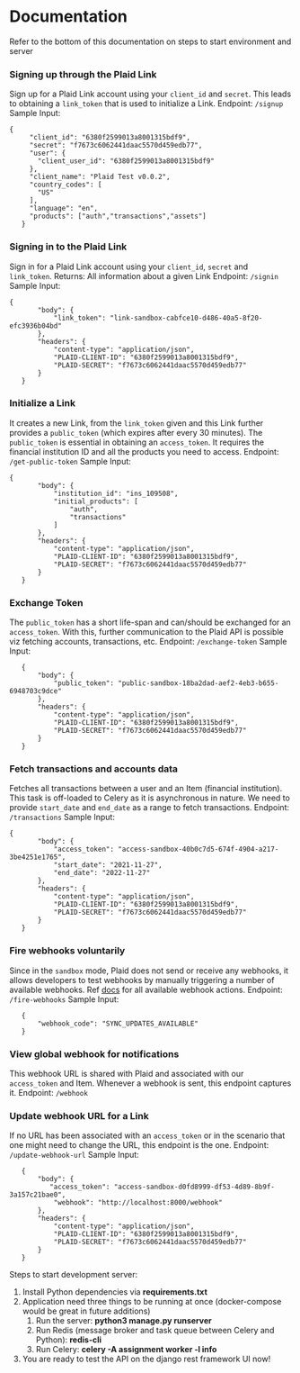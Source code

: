 # Documentation

Refer to the bottom of this documentation on steps to start environment and server

### Signing up through the Plaid Link

Sign up for a Plaid Link account using your `client_id` and `secret`. This leads to obtaining a `link_token` that is used to initialize a Link.
Endpoint: `/signup`
Sample Input:

```
{
     "client_id": "6380f2599013a8001315bdf9",
     "secret": "f7673c6062441daac5570d459edb77",
     "user": {
       "client_user_id": "6380f2599013a8001315bdf9"
     },
     "client_name": "Plaid Test v0.0.2",
     "country_codes": [
       "US"
     ],
     "language": "en",
     "products": ["auth","transactions","assets"]
   }
```

### Signing in to the Plaid Link

Sign in for a Plaid Link account using your `client_id`, `secret` and `link_token`. 
Returns: All information about a given Link
Endpoint: `/signin`
Sample Input:

```
{
       "body": {
           "link_token": "link-sandbox-cabfce10-d486-40a5-8f20-efc3936b04bd"
       },
       "headers": {
           "content-type": "application/json",
           "PLAID-CLIENT-ID": "6380f2599013a8001315bdf9",
           "PLAID-SECRET": "f7673c6062441daac5570d459edb77"
       }
   }
```

### Initialize a Link

It creates a new Link, from the `link_token` given and this Link further provides a `public_token` (which expires after every 30 minutes). The `public_token` is essential in obtaining an `access_token`. It requires the financial institution ID and all the products you need to access. 
Endpoint: `/get-public-token`
Sample Input:

```
{
       "body": {
           "institution_id": "ins_109508",
           "initial_products": [
               "auth",
               "transactions"
           ]
       },
       "headers": {
           "content-type": "application/json",
           "PLAID-CLIENT-ID": "6380f2599013a8001315bdf9",
           "PLAID-SECRET": "f7673c6062441daac5570d459edb77"
       }
   }
```

### Exchange Token

The `public_token` has a short life-span and can/should be exchanged for an `access_token`. With this, further communication to the Plaid API is possible viz fetching accounts, transactions, etc.
Endpoint: `/exchange-token`
Sample Input:

```
   {
       "body": {
           "public_token": "public-sandbox-18ba2dad-aef2-4eb3-b655-6948703c9dce"
       },
       "headers": {
           "content-type": "application/json",
           "PLAID-CLIENT-ID": "6380f2599013a8001315bdf9",
           "PLAID-SECRET": "f7673c6062441daac5570d459edb77"
       }
   }
```

### Fetch transactions and accounts data

Fetches all transactions between a user and an Item (financial institution). This task is off-loaded to Celery as it is asynchronous in nature. We need to provide `start_date` and `end_date` as a range to fetch transactions.
Endpoint: `/transactions`
Sample Input:

```
{
       "body": {
           "access_token": "access-sandbox-40b0c7d5-674f-4904-a217-3be4251e1765",
           "start_date": "2021-11-27",
           "end_date": "2022-11-27"
       },
       "headers": {
           "content-type": "application/json",
           "PLAID-CLIENT-ID": "6380f2599013a8001315bdf9",
           "PLAID-SECRET": "f7673c6062441daac5570d459edb77"
       }
   }
```

### Fire webhooks voluntarily

Since in the `sandbox` mode, Plaid does not send or receive any webhooks, it allows developers to test webhooks by manually triggering a number of available webhooks. Ref [docs](https://plaid.com/docs/api/sandbox/#sandboxitemfire_webhook) for all available webhook actions.
Endpoint: `/fire-webhooks`
Sample Input:

```
   {
       "webhook_code": "SYNC_UPDATES_AVAILABLE"
   }
```

### View global webhook for notifications

This webhook URL is shared with Plaid and associated with our `access_token` and Item. Whenever a webhook is sent, this endpoint captures it.
Endpoint: `/webhook`

### Update webhook URL for a Link

If no URL has been associated with an `access_token` or in the scenario that one might need to change the URL, this endpoint is the one.
Endpoint: `/update-webhook-url`
Sample Input:

```
   {
       "body": {
          "access_token": "access-sandbox-d0fd8999-df53-4d89-8b9f-3a157c21bae0",
           "webhook": "http://localhost:8000/webhook"
       },
       "headers": {
           "content-type": "application/json",
           "PLAID-CLIENT-ID": "6380f2599013a8001315bdf9",
           "PLAID-SECRET": "f7673c6062441daac5570d459edb77"
       }
   }
```


Steps to start development server:

1. Install Python dependencies via **requirements.txt**
1. Application need three things to be running at once (docker-compose would be great in future additions)
   1. Run the server: **python3 manage.py runserver**
   1. Run Redis (message broker and task queue between Celery and Python): **redis-cli**
   1. Run Celery: **celery -A assignment worker -l info**
1. You are ready to test the API on the django rest framework UI now!
